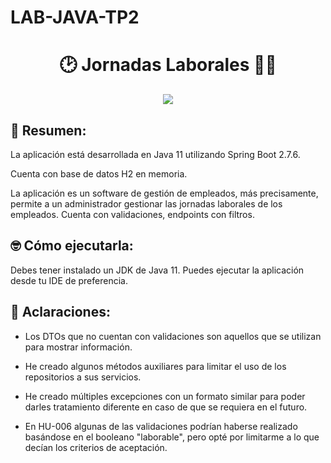 # LAB-JAVA-TP2
<h1 align = "center">🕑 Jornadas Laborales 👨‍💻</h1>
<p align="center">
<img src="https://wallpapercave.com/wp/wp1842342.jpg" style="max-width: 100%; display: inline-block;" />
</p>


## 🍕 Resumen:
La aplicación está desarrollada en Java 11 utilizando Spring Boot 2.7.6.

Cuenta con base de datos H2 en memoria.

La aplicación es un software de gestión de empleados, más precisamente, permite a un administrador gestionar las jornadas laborales de los empleados.
Cuenta con validaciones, endpoints con filtros.


## 🤓 Cómo ejecutarla:
Debes tener instalado un JDK de Java 11.
Puedes ejecutar la aplicación desde tu IDE de preferencia.


## 🌟 Aclaraciones:

* Los DTOs que no cuentan con validaciones son aquellos que se utilizan para mostrar información.
  
* He creado algunos métodos auxiliares para limitar el uso de los repositorios a sus servicios.
  
* He creado múltiples excepciones con un formato similar para poder darles tratamiento diferente en caso de que se requiera en el futuro.
  
* En HU-006 algunas de las validaciones podrían haberse realizado basándose en el booleano "laborable", pero opté por limitarme a lo que decían los criterios de aceptación.
